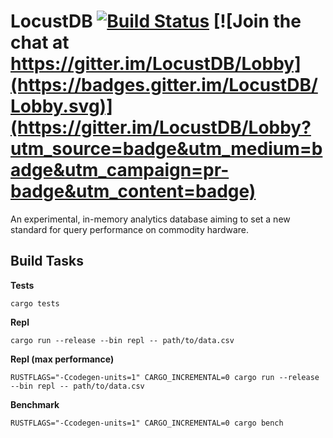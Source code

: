 # LocustDB [![Build Status](https://travis-ci.org/cswinter/LocustDB.svg?branch=master)](https://travis-ci.org/cswinter/LocustDB) [![Join the chat at https://gitter.im/LocustDB/Lobby](https://badges.gitter.im/LocustDB/Lobby.svg)](https://gitter.im/LocustDB/Lobby?utm_source=badge&utm_medium=badge&utm_campaign=pr-badge&utm_content=badge)

An experimental, in-memory analytics database aiming to set a new standard for query performance on commodity hardware.

## Build Tasks

**Tests**

`cargo tests`

**Repl**

`cargo run --release --bin repl -- path/to/data.csv`

**Repl (max performance)**

`RUSTFLAGS="-Ccodegen-units=1" CARGO_INCREMENTAL=0 cargo run --release --bin repl -- path/to/data.csv`

**Benchmark**

`RUSTFLAGS="-Ccodegen-units=1" CARGO_INCREMENTAL=0 cargo bench`
